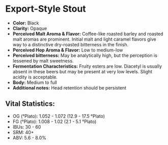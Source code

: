 # Export-Style Stout

- **Color:** Black
- **Clarity:** Opaque
- **Perceived Malt Aroma & Flavor:** Coffee-like roasted barley and roasted malt aromas are prominent. Initial malt and light caramel flavors give way to a distinctive dry-roasted bitterness in the finish.
- **Perceived Hop Aroma & Flavor:** Low to medium-low
- **Perceived bitterness:** May be analytically high, but the perception is lessened by malt sweetness.
- **Fermentation Characteristics:** Fruity esters are low. Diacetyl is usually absent in these beers but may be present at very low levels. Slight acidity is acceptable.
- **Body:** Medium to full
- **Additional notes:** Head retention should be persistent

## Vital Statistics:

- OG (°Plato): 1.052 - 1.072 (12.9 - 17.5 °Plato)
- FG (°Plato): 1.008 - 1.02 (2.1 - 5.1 °Plato)
- IBUs: 30 - 60
- SRM: 40+
- ABV: 5.6 - 8.0% 
